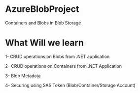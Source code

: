 # AzureBlobProject
Containers and Blobs in Blob Storage 
# What Will we learn
1- CRUD operations on Blobs from .NET application

2- CRUD operations on Containers from .NET Application

3- Blob Metadata

4- Securing using SAS Token (Blob/Container/Storage Account)
